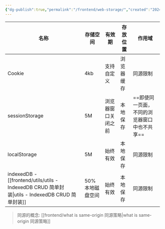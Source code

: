 ```yaml
---
{"dg-publish":true,"permalink":"/frontend/web-storage/","created":"2024-01-18T16:44:36.000+08:00","updated":"2024-01-18T16:44:36.000+08:00"}
---
```


| 名称 | 存储空间 | 有效期 | **存放位置** | 作用域 |
| ---- | ---- | ---- | ---- | ---- |
| Cookie | 4kb | 支持自定义 | 浏览器缓存 | 同源限制 |
| sessionStorage | 5M | 浏览器窗口关闭之前 | 本地保存 | ==即使同一页面，不同的浏览器窗口中也不共享== |
| localStorage | 5M | 始终有效 | 本地保存 | 同源限制 |
| indexedDB - [[frontend/utils/utils - IndexedDB CRUD 简单封装\|utils - IndexedDB CRUD 简单封装]] | 50%本地磁盘空间 | 始终有效 | 本地保存 | 同源限制 |
> 同源的概念: [[frontend/what is same-origin 同源策略\|what is same-origin 同源策略]]

